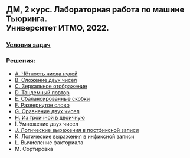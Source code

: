 ## ДМ, 2 курс. Лабораторная работа по машине Тьюринга.<br>Университет ИТМО, 2022.

### [Условия задач](s4-02-lab-turing.pdf)

### Решения:

- [A. Чётность числа нулей](src/zero.out)
- [B. Сложение двух чисел](src/aplusb.out)
- [C. Зеркальное отображение](src/mirror.out)
- [D. Тандемный повтор](src/tandem.out)
- [E. Сбалансированные скобки](src/balanced.out)
- [F. Развернутое слово](src/reverse.out)
- [G. Сравнение двух чисел](src/less.out)
- [H. Из троичной в двоичную](src/convertto2.out)
- I. Умножение двух чисел
- [J. Логические выражения в постфиксной записи](src/postfixlogic.out)
- K. Логические выражения в инфиксной записи
- L. Вычисление факториала
- M. Сортировка